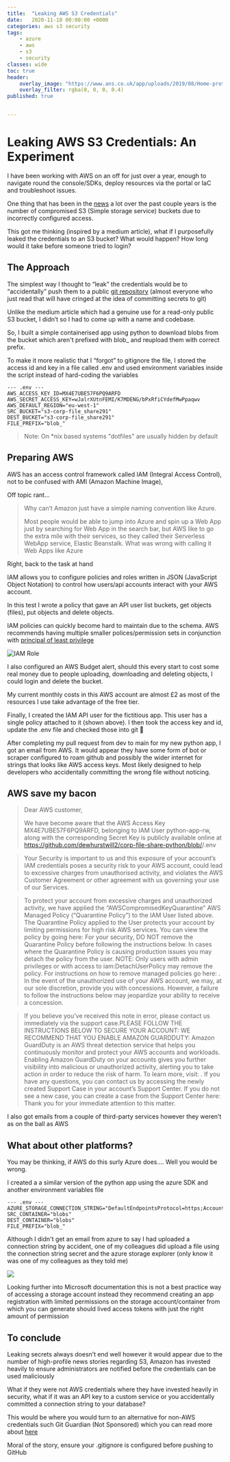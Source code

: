 ```yaml
---
title:  "Leaking AWS S3 Credentials"
date:   2020-11-18 00:00:00 +0000
categories: aws s3 security
tags:
    - azure
    - aws
    - s3
    - security
classes: wide
toc: true
header: 
    overlay_image: "https://www.ans.co.uk/app/uploads/2019/08/Home-protection.jpg"
    overlay_filter: rgba(0, 0, 0, 0.4)
published: true


---
```


# Leaking AWS S3 Credentials: An Experiment

I have been working with AWS on an off for just over a year, enough to navigate round the console/SDKs, deploy resources via the portal or IaC and troubleshoot issues.

One thing that has been in the [news](https://www.computerweekly.com/news/252491842/Leaky-AWS-S3-bucket-once-again-at-centre-of-data-breach) a lot over the past couple years is the number of compromised S3 (Simple storage service) buckets due to incorrectly configured access.

This got me thinking (inspired by a medium article), what if I purposefully leaked the credentials to an S3 bucket? What would happen? How long would it take before someone tried to login? 



## The Approach

The simplest way I thought to “leak” the credentials would be to “accidentally” push them to a public [git repository](https://www.geeksforgeeks.org/what-is-a-git-repository/) (almost everyone who just read that will have cringed at the idea of committing secrets to git) 

Unlike the medium article which had a genuine use for a read-only public S3 bucket, I didn’t so I had to come up with a name and codebase. 

So, I built a simple containerised app using python to download blobs from the bucket which aren't prefixed with blob_ and reupload them with correct prefix. 

To make it more realistic that I “forgot” to gitignore the file, I stored the access id and key in a file called .env and used environment variables inside the script instead of hard-coding the variables

 ```
--- .env ---
AWS_ACCESS_KEY_ID=MX4E7UBE57F6PQ9ARFD
AWS_SECRET_ACCESS_KEY=wJalrXUtnFEMI/K7MDENG/bPxRfiCYdefMwPpaqwv
AWS_DEFAULT_REGION="eu-west-1"
SRC_BUCKET="s3-corp-file_share291"
DEST_BUCKET="s3-corp-file_share291"
FILE_PREFIX="blob_"
 ```

>  Note: On *nix based systems "dotfiles" are usually hidden by default



## Preparing AWS

AWS has an access control framework called IAM (Integral Access Control), not to be confused with AMI (Amazon Machine Image), 

Off topic rant…

> Why can’t Amazon just have a simple naming convention like Azure. 
>
> Most people would be able to jump into Azure and spin up a Web App just by searching for Web App in the search bar, but AWS like to go the extra mile with their services, so they called their Serverless WebApp service, Elastic Beanstalk. What was wrong with calling it Web Apps like Azure 

Right, back to the task at hand 

IAM allows you to configure policies and roles written in JSON (JavaScript Object Notation) to control how users/api accounts interact with your AWS account.

In this test I wrote a policy that gave an API user list buckets, get objects (files), put objects and delete objects. 

IAM policies can quickly become hard to maintain due to the schema. AWS recommends having multiple smaller polices/permission sets in conjunction with [principal of least privilege](https://en.wikipedia.org/wiki/Principle_of_least_privilege)

![IAM Role](https://i.imgur.com/lHQPhoD.png)

I also configured an AWS Budget alert, should this every start to cost some real money due to people uploading, downloading and deleting objects, I could login and delete the bucket.

My current monthly costs in this AWS account are almost £2 as most of the resources I use take advantage of the free tier.

Finally, I created the IAM API user for the fictitious app. This user has a single policy attached to it (shown above). I then took the access key and id, update the .env file and checked those into git  😬

After completing my pull request from dev to main for my new python app, I got an email from AWS. It would appear they have some form of bot or scraper configured to roam github and possibly the wider internet for strings that looks like AWS access keys. Most likely designed to help developers who accidentally committing the wrong file without noticing.

## AWS save my bacon

>  Dear AWS customer, 
>
>  We have become aware that the AWS Access Key MX4E7UBE57F6PQ9ARFD, belonging to IAM User python-app-rw, along with the corresponding Secret Key is publicly available online at https://github.com/dewhurstwill2/corp-file-share-python/blob/<blob hash removed>/.env

> Your Security is important to us and this exposure of your account’s IAM credentials poses a security risk to your AWS account, could lead to excessive charges from unauthorised activity, and violates the AWS Customer Agreement or other agreement with us governing your use of our Services.

> To protect your account from excessive charges and unauthorized activity, we have applied the “AWSCompromisedKeyQuarantine” AWS Managed Policy (“Quarantine Policy”) to the IAM User listed above. The Quarantine Policy applied to the User protects your account by limiting permissions for high risk AWS services. You can view the policy by going here: <Link to IAM> For your security, DO NOT remove the Quarantine Policy before following the instructions below. In cases where the Quarantine Policy is causing production issues you may detach the policy from the user. NOTE: Only users with admin privileges or with access to iam:DetachUserPolicy may remove the policy. For instructions on how to remove managed policies go here: <Link to IAM>. In the event of the unauthorized use of your AWS account, we may, at our sole discretion, provide you with concessions. However, a failure to follow the instructions below may jeopardize your ability to receive a concession.

> If you believe you’ve received this note in error, please contact us immediately via the support case.PLEASE FOLLOW THE INSTRUCTIONS BELOW TO SECURE YOUR ACCOUNT: <Steps to secure account> WE RECOMMEND THAT YOU ENABLE AMAZON GUARDDUTY: Amazon GuardDuty is an AWS threat detection service that helps you continuously monitor and protect your AWS accounts and workloads. Enabling Amazon GuardDuty on your accounts gives you further visibility into malicious or unauthorized activity, alerting you to take action in order to reduce the risk of harm. To learn more, visit: <Link to Guard Duty>. If you have any questions, you can contact us by accessing the newly created Support Case in your account’s Support Center. If you do not see a new case, you can create a case from the Support Center here: <Link to Suport Center> Thank you for your immediate attention to this matter.

I also got emails from a couple of third-party services however they weren’t as on the ball as AWS

## What about other platforms?

You may be thinking, if AWS do this surly Azure does.... Well you would be wrong.

I created a a similar version of the python app using the azure SDK and another environment variables file

```
--- .env ---
AZURE_STORAGE_CONNECTION_STRING="DefaultEndpointsProtocol=https;AccountName=testcorp1234567;AccountKey=xvGqM8eNlKD0JgdeAilcqIEmoXORqCcAETaOrvUqOWlFI/P4Usmha/CfPIe5YNTZHPMz+yWSG/wk9kXjyuPrcQ==;EndpointSuffix=core.windows.net"
SRC_CONTAINER="blobs"
DEST_CONTAINER="blobs"
FILE_PREFIX="blob_"
```

Although I didn't get an email from azure to say I had uploaded a connection string by accident, one of my colleagues did upload a file using the connection string secret and the azure storage explorer (only know it was one of my colleagues as they told me)

![](https://i.imgur.com/cqQCgyw.png)

Looking further into Microsoft documentation this is not a best practice way of accessing a storage account instead they recommend creating an app registration with limited permissions on the storage account/container from which you can generate should lived access tokens with just the right amount of permission

## To conclude

Leaking secrets always doesn’t end well however it would appear due to the number of high-profile news stories regarding S3, Amazon has invested heavily to ensure administrators are notified before the credentials can be used maliciously

What if they were not AWS credentials where they have invested heavily in security, what if it was an API key to a custom service or you accidentally committed a connection string to your database?

This would be where you would turn to an alternative for non-AWS credentials such Git Guardian (Not Sponsored) which you can read more about [here](https://www.gitguardian.com/)

Moral of the story, ensure your .gitignore is configured before pushing to GitHub

